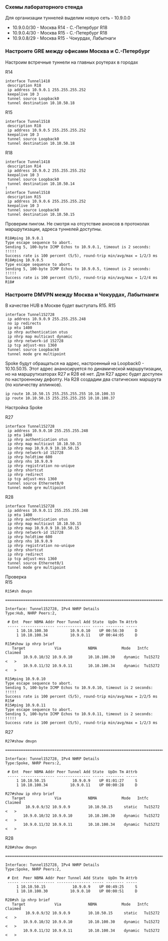 ### Схемы лабораторного стенда

Для организации туннелей выделим новую сеть - 10.9.0.0  
 - 10.9.0.0/30 - Москва R14 - С.-Петербург R18
 - 10.9.0.4/30 - Москва R15 - С.-Петербург R18
 - 10.9.0.8/29 - Москва R15 - Чокурдах, Лабытнаги

### Настроите GRE между офисами Москва и С.-Петербург

Настроим встречные туннели на главных роутерах в городах

R14  
```
interface Tunnel1418
 description R18
 ip address 10.9.0.1 255.255.255.252
 keepalive 10 3
 tunnel source Loopback0
 tunnel destination 10.10.50.18
```

R15  
```
interface Tunnel1518
 description R18
 ip address 10.9.0.5 255.255.255.252
 keepalive 10 3
 tunnel source Loopback0
 tunnel destination 10.10.50.18
```

R18  
```
interface Tunnel1418
 description R14
 ip address 10.9.0.2 255.255.255.252
 keepalive 10 3
 tunnel source Loopback0
 tunnel destination 10.10.50.14
!
interface Tunnel1518
 description R15
 ip address 10.9.0.6 255.255.255.252
 keepalive 10 3
 tunnel source Loopback0
 tunnel destination 10.10.50.15
```

Проверим пингом. Не смотря на отсутствие анонсов в протоколах маршрутизации, адреса туннелей доступны.

```
R18#ping 10.9.0.1
Type escape sequence to abort.
Sending 5, 100-byte ICMP Echos to 10.9.0.1, timeout is 2 seconds:
!!!!!
Success rate is 100 percent (5/5), round-trip min/avg/max = 1/2/3 ms
R18#ping 10.9.0.5
Type escape sequence to abort.
Sending 5, 100-byte ICMP Echos to 10.9.0.5, timeout is 2 seconds:
!!!!!
Success rate is 100 percent (5/5), round-trip min/avg/max = 1/2/4 ms
R18#
```

### Настроите DMVPN между Москва и Чокурдах, Лабытнанги

В качестве HUB в Москве будет выступать R15. 
R15  
```
interface Tunnel152728
 ip address 10.9.0.9 255.255.255.248
 no ip redirects
 ip mtu 1400
 ip nhrp authentication otus
 ip nhrp map multicast dynamic
 ip nhrp network-id 152728
 ip tcp adjust-mss 1360
 tunnel source Loopback0
 tunnel mode gre multipoint
```

Spoke будут обращаться на адрес, настроенный на Loopback0 - 10.10.50.15. Этот адрес ананосируется по динамической маршрутизации, но на маршрутизаторах R27 и R28 её нет. Для R27 адрес будет доступен по настроенному дефолту. На R28 создадим два статических маршрута (по количеству аплинков).

```
ip route 10.10.50.15 255.255.255.255 10.10.100.33
ip route 10.10.50.15 255.255.255.255 10.10.100.37
```

Настройка Spoke  

R27  
```
interface Tunnel152728
 ip address 10.9.0.10 255.255.255.248
 ip mtu 1400
 ip nhrp authentication otus
 ip nhrp map multicast 10.10.50.15
 ip nhrp map 10.9.0.9 10.10.50.15
 ip nhrp network-id 152728
 ip nhrp holdtime 600
 ip nhrp nhs 10.9.0.9
 ip nhrp registration no-unique
 ip nhrp shortcut
 ip nhrp redirect
 ip tcp adjust-mss 1360
 tunnel source Ethernet0/0
 tunnel mode gre multipoint
```

R28  
```
interface Tunnel152728
 ip address 10.9.0.11 255.255.255.248
 ip mtu 1400
 ip nhrp authentication otus
 ip nhrp map multicast 10.10.50.15
 ip nhrp map 10.9.0.9 10.10.50.15
 ip nhrp network-id 152728
 ip nhrp holdtime 600
 ip nhrp nhs 10.9.0.9
 ip nhrp registration no-unique
 ip nhrp shortcut
 ip nhrp redirect
 ip tcp adjust-mss 1360
 tunnel source Ethernet0/1
 tunnel mode gre multipoint
```

Проверка  
R15  
```
R15#sh dmvpn

==========================================================================

Interface: Tunnel152728, IPv4 NHRP Details
Type:Hub, NHRP Peers:2,

 # Ent  Peer NBMA Addr Peer Tunnel Add State  UpDn Tm Attrb
 ----- --------------- --------------- ----- -------- -----
     1 10.10.100.30          10.9.0.10    UP 00:56:30     D
     1 10.10.100.34          10.9.0.11    UP 00:44:05     D

```
```
R15#show ip nhrp brief
   Target             Via            NBMA           Mode   Intfc   Claimed
        10.9.0.10/32 10.9.0.10       10.10.100.30    dynamic  Tu15272 <   >
        10.9.0.11/32 10.9.0.11       10.10.100.34    dynamic  Tu15272 <   >
```
```
R15#ping 10.9.0.10
Type escape sequence to abort.
Sending 5, 100-byte ICMP Echos to 10.9.0.10, timeout is 2 seconds:
!!!!!
Success rate is 100 percent (5/5), round-trip min/avg/max = 2/2/5 ms
R15#
R15#ping 10.9.0.11
Type escape sequence to abort.
Sending 5, 100-byte ICMP Echos to 10.9.0.11, timeout is 2 seconds:
!!!!!
Success rate is 100 percent (5/5), round-trip min/avg/max = 1/2/3 ms
```

R27  
```
R27#show dmvpn

==========================================================================

Interface: Tunnel152728, IPv4 NHRP Details
Type:Spoke, NHRP Peers:2,

 # Ent  Peer NBMA Addr Peer Tunnel Add State  UpDn Tm Attrb
 ----- --------------- --------------- ----- -------- -----
     1 10.10.50.15            10.9.0.9    UP 01:01:27     S
     1 10.10.100.34          10.9.0.11    UP 00:00:28     D
```
```
R27#show ip nhrp brief
   Target             Via            NBMA           Mode   Intfc   Claimed
         10.9.0.9/32 10.9.0.9        10.10.50.15     static   Tu15272 <   >
        10.9.0.10/32 10.9.0.10       10.10.100.30    dynamic  Tu15272 <   >
        10.9.0.11/32 10.9.0.11       10.10.100.34    dynamic  Tu15272 <   >
```

R28  
```
R28#show dmvpn

==========================================================================

Interface: Tunnel152728, IPv4 NHRP Details
Type:Spoke, NHRP Peers:2,

 # Ent  Peer NBMA Addr Peer Tunnel Add State  UpDn Tm Attrb
 ----- --------------- --------------- ----- -------- -----
     1 10.10.50.15            10.9.0.9    UP 00:49:25     S
     1 10.10.100.30          10.9.0.10    UP 00:00:51     D
```
```
R28#sh ip nhrp brief
   Target             Via            NBMA           Mode   Intfc   Claimed
         10.9.0.9/32 10.9.0.9        10.10.50.15     static   Tu15272 <   >
        10.9.0.10/32 10.9.0.10       10.10.100.30    dynamic  Tu15272 <   >
        10.9.0.11/32 10.9.0.11       10.10.100.34    dynamic  Tu15272 <   >
```
